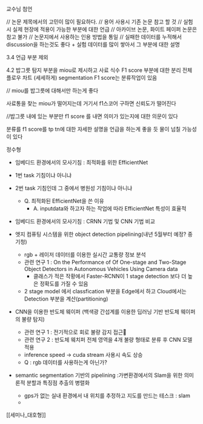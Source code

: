 
교수님 첨언

// 논문 제목에서의 고민이 많이 필요하다.
// 용어 사용시 기존 논문 참고 할 것 
// 실험 시 실제 현장에 적용이 가능한 부분에 대한 언급
// 아카이브 논문, 화이트 페이퍼 논문은 참고 불가
// 논문지에서 사용하는 인용 방법을 통일
// 실패한 데이터를 누적해서 discussion을 하는것도 좋다 + 실험 데이터를 많이 쌓아서 그 부분에 대한 설명

3.4
언급 부분 제외

4.2 밥그릇 탐지 부분을 miou로 제시하고
사료 식수 F1 score 부분에 대한 분리
전체 플로우 차트 (세세하게)
segmentation
F1 score는 분류작업이 있음

// miou를 밥그릇에 대해서만 하는게 좋다

사료통을 찾는 miou가 떨어지는데 거기서 f1스코어 구하면 신뢰도가 떨어진다

//밥그릇 내에 있는 부분만 f1 score 를 내면 의미가 있는지에 대한 의문이 있다

분류를 f1 score를
tp tn에 대한 자세한 설명을 언급을 하는게 좋을 듯
물이 넘칠 가능성이 있다

정수형
- 임베디드 환경에서의 모사기침 : 최적화를 위한 EfficientNet
- 1번 task 기침이냐 아니냐
- 2번 task 기침인데 그 중에서 병원성 기침이냐 아니냐
	- Q. 최적화된 EfficientNet을 쓴 이유
		- A. inputdata와 하고자 하는 작업에 따라 EfficientNet 특성이 효율적
- 임베디드 환경에서의 모사기침 : CRNN 기법 및 CNN 기법 비교

- 엣지 컴퓨팅 시스템을 위한 object detection pipelining(내년 5월부터 예정? 중기청)
	- rgb +  레이저 데이터를 이용한 실시간 교통량 정보 분석
	- 관련 연구 1 : On the Performance of Of One-stage and Two-Stage Object Detectors in Autonomous Vehicles Using Camera data 
		- 클래스가 적은 작황에서 Faster-RCNN이 1 stage detection 보다 더 높은 정확도를 가질 수 있음
	- 2 stage model 에서 classfication 부분을 Edge에서 하고 Cloud에서는 Detection 부분을 계산(partitioning)

- CNN을 이용한 반도체 웨이퍼 (백색광 간섭계를 이용한 딥러닝 기반 반도체 웨이퍼의 불량 탐지)
	-  관련 연구 1 : 전기적으로 회로 불량 감지 접근
	-  관련 연구 2 : 반도체 웨치퍼 전체 영역을 4개 불량 형태로 분류 후 CNN 모델 적용
	-  inference speed -> cuda stream 사용시 속도 상승
	- Q : rgb 데이터를 사용하는게 아닌가?

- semantic segmentation 기반의 pipelining :가변환경에서의 Slam을 위한 의미론적 분할과 특징점 추출의 병렬화 
	- gps가 없는 실내 환경에서 내 위치를 추정하고 지도를 만드는 테스크 : slam
	-



[[세미나_대호형]]


